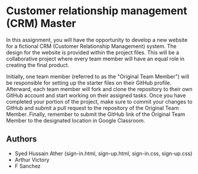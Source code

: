 # Customer relationship management (CRM) Master

In this assignment, you will have the opportunity to develop a new website for a fictional CRM (Customer Relationship Management) system. The design for the website is provided within the project files. This will be a collaborative project where every team member will have an equal role in creating the final product.

Initially, one team member (referred to as the "Original Team Member") will be responsible for setting up the starter files on their GitHub profile. Afterward, each team member will fork and clone the repository to their own GitHub account and start working on their assigned tasks. Once you have completed your portion of the project, make sure to commit your changes to GitHub and submit a pull request to the repository of the Original Team Member. Finally, remember to submit the GitHub link of the Original Team Member to the designated location in Google Classroom.

## Authors
* Syed Hussain Ather (sign-in.html, sign-up.html, sign-in.css, sign-up.css)
* Arthur Victory 
* F Sanchez
